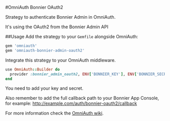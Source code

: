 #OmniAuth Bonnier OAuth2

Strategy to authenticate Bonnier Admin in OmniAuth.

It's using the OAuth2 from the Bonnier Admin API

##Usage
Add the strategy to your `Gemfile` alongside OmniAuth:

```ruby
gem 'omniauth'
gem 'omniauth-bonnier-admin-oauth2'
```

Integrate this strategy to your OmniAuth middleware.

```ruby
use OmniAuth::Builder do
  provider :bonnier_admin_oauth2, ENV['BONNIER_KEY'], ENV['BONNIER_SECRET']
end
```

You need to add your key and secret.

Also remember to add the full callback path to your Bonnier App Console, for example: http://example.com/auth/bonnier-oauth2/callback

For more information check the [OmniAuth wiki](https://github.com/intridea/omniauth/wiki).
